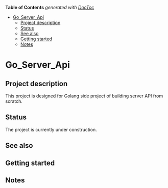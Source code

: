 <!-- START doctoc generated TOC please keep comment here to allow auto update -->
<!-- DON'T EDIT THIS SECTION, INSTEAD RE-RUN doctoc TO UPDATE -->
**Table of Contents**  *generated with [DocToc](https://github.com/thlorenz/doctoc)*

- [Go_Server_Api](#go_server_api)
  - [Project description](#project-description)
  - [Status](#status)
  - [See also](#see-also)
  - [Getting started](#getting-started)
  - [Notes](#notes)

<!-- END doctoc generated TOC please keep comment here to allow auto update -->

# Go_Server_Api

## Project description

This project is designed for Golang side project of building server API from scratch.

## Status

The project is currently under construction. 

## See also

## Getting started

## Notes
